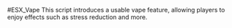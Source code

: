 #ESX_Vape
This script introduces a usable vape feature, allowing players to enjoy effects such as stress reduction and more.

